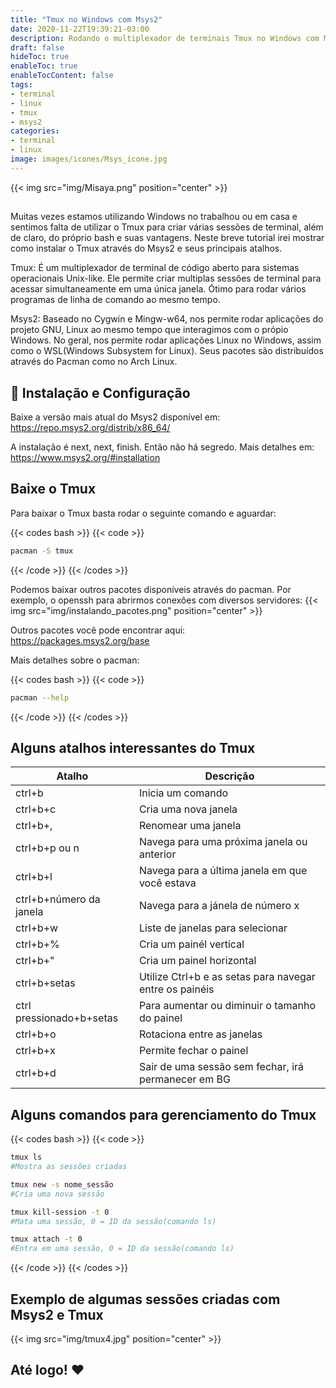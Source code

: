 ```yaml
---
title: "Tmux no Windows com Msys2"
date: 2020-11-22T19:39:21-03:00
description: Rodando o multiplexador de terminais Tmux no Windows com Msys2
draft: false
hideToc: true
enableToc: true
enableTocContent: false
tags:
- terminal
- linux
- tmux
- msys2
categories:
- terminal
- linux
image: images/icones/Msys_icone.jpg
---
```


{{< img src="img/Misaya.png" position="center" >}}

## 

Muitas vezes estamos utilizando Windows no trabalhou ou em casa e sentimos falta de utilizar o Tmux para criar várias sessões de terminal, além de claro, do próprio bash e suas vantagens. Neste breve tutorial irei mostrar como instalar o Tmux através do Msys2 e seus principais atalhos.

Tmux: É um multiplexador de terminal de código aberto para sistemas operacionais Unix-like. Ele permite criar multiplas sessões de terminal para acessar simultaneamente em uma única janela. Ótimo para rodar vários programas de linha de comando ao mesmo tempo.

Msys2: Baseado no Cygwin e Mingw-w64, nos permite rodar aplicações do projeto GNU, Linux ao mesmo tempo que interagimos com o própio Windows. No geral, nos permite rodar aplicações Linux no Windows, assim como o WSL(Windows Subsystem for Linux). Seus pacotes são distribuídos através do Pacman como no Arch Linux.


## :penguin: Instalação e Configuração

Baixe a versão mais atual do Msys2 disponível em: https://repo.msys2.org/distrib/x86_64/

A instalação é next, next, finish. Então não há segredo. Mais detalhes em: https://www.msys2.org/#installation


## Baixe o Tmux

Para baixar o Tmux basta rodar o seguinte comando e aguardar:

{{< codes bash >}}
  {{< code >}}
  ```bash
  pacman -S tmux
  ```
  {{< /code >}}
{{< /codes >}}

Podemos baixar outros pacotes disponíveis através do pacman. Por exemplo, o openssh para abrirmos conexões com diversos servidores:
{{< img src="img/instalando_pacotes.png" position="center" >}}

Outros pacotes você pode encontrar aqui: https://packages.msys2.org/base

Mais detalhes sobre o pacman:

{{< codes bash >}}
  {{< code >}}
  ```bash
  pacman --help
  ```
  {{< /code >}}
{{< /codes >}}


## Alguns atalhos interessantes do Tmux

| Atalho                    | Descrição                                                  |
|---------------------------|------------------------------------------------------------|
| ctrl+b                    | Inicia um comando                                          |
| ctrl+b+c                  | Cria uma nova janela                                       |
| ctrl+b+,                  | Renomear uma janela                                        |
| ctrl+b+p ou n             | Navega para uma próxima janela ou anterior                 |
| ctrl+b+l                  | Navega para a última janela em que você estava             |
| ctrl+b+número da janela   | Navega para a jánela de número x                           |
| ctrl+b+w                  | Liste de janelas para selecionar                           |
| ctrl+b+%                  | Cria um painél vertical                                    |
| ctrl+b+"                  | Cria um painel horizontal                                  |
| ctrl+b+setas              | Utilize Ctrl+b e as setas para navegar entre os painéis    |
| ctrl pressionado+b+setas  | Para aumentar ou diminuir o tamanho do painel              |
| ctrl+b+o                  | Rotaciona entre as janelas                                 |
| ctrl+b+x                  | Permite fechar o painel                                    |
| ctrl+b+d                  | Sair de uma sessão sem fechar, irá permanecer em BG        |


## Alguns comandos para gerenciamento do Tmux

{{< codes bash >}}
  {{< code >}}
  ```bash
  tmux ls
  #Mostra as sessões criadas

  tmux new -s nome_sessão
  #Cria uma nova sessão

  tmux kill-session -t 0
  #Mata uma sessão, 0 = ID da sessão(comando ls)

  tmux attach -t 0
  #Entra em uma sessão, 0 = ID da sessão(comando ls)
  ```
  {{< /code >}}
{{< /codes >}}


## Exemplo de algumas sessões criadas com Msys2 e Tmux

{{< img src="img/tmux4.jpg" position="center" >}}


## Até logo!  :heart:
